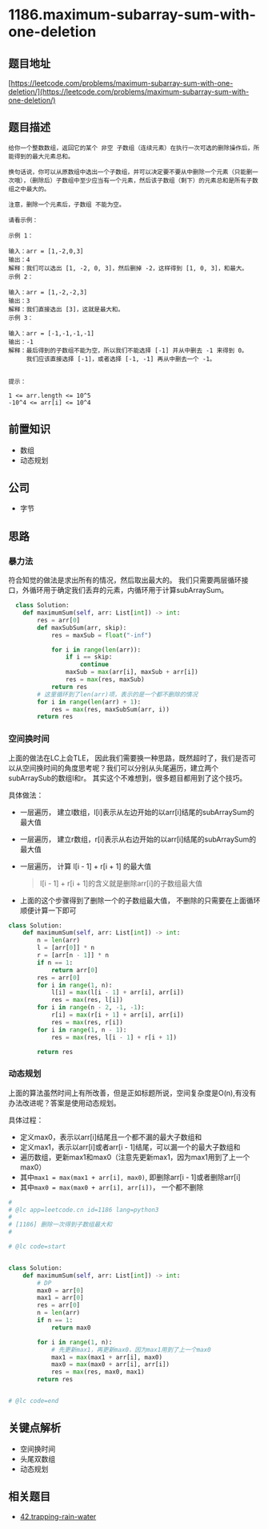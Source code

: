 # 1186.maximum-subarray-sum-with-one-deletion

## 题目地址

[https://leetcode.com/problems/maximum-subarray-sum-with-one-deletion/](https://leetcode.com/problems/maximum-subarray-sum-with-one-deletion/)

## 题目描述

```text
给你一个整数数组，返回它的某个 非空 子数组（连续元素）在执行一次可选的删除操作后，所能得到的最大元素总和。

换句话说，你可以从原数组中选出一个子数组，并可以决定要不要从中删除一个元素（只能删一次哦），（删除后）子数组中至少应当有一个元素，然后该子数组（剩下）的元素总和是所有子数组之中最大的。

注意，删除一个元素后，子数组 不能为空。

请看示例：

示例 1：

输入：arr = [1,-2,0,3]
输出：4
解释：我们可以选出 [1, -2, 0, 3]，然后删掉 -2，这样得到 [1, 0, 3]，和最大。
示例 2：

输入：arr = [1,-2,-2,3]
输出：3
解释：我们直接选出 [3]，这就是最大和。
示例 3：

输入：arr = [-1,-1,-1,-1]
输出：-1
解释：最后得到的子数组不能为空，所以我们不能选择 [-1] 并从中删去 -1 来得到 0。
     我们应该直接选择 [-1]，或者选择 [-1, -1] 再从中删去一个 -1。


提示：

1 <= arr.length <= 10^5
-10^4 <= arr[i] <= 10^4
```

## 前置知识

* 数组
* 动态规划

## 公司

* 字节

## 思路

### 暴力法

符合知觉的做法是求出所有的情况，然后取出最大的。 我们只需要两层循环接口，外循环用于确定我们丢弃的元素，内循环用于计算subArraySum。

```python
  class Solution:
    def maximumSum(self, arr: List[int]) -> int:
        res = arr[0]
        def maxSubSum(arr, skip):
            res = maxSub = float("-inf")

            for i in range(len(arr)):
                if i == skip:
                    continue
                maxSub = max(arr[i], maxSub + arr[i])
                res = max(res, maxSub)
            return res
        # 这里循环到了len(arr)项，表示的是一个都不删除的情况
        for i in range(len(arr) + 1):
            res = max(res, maxSubSum(arr, i))
        return res
```

### 空间换时间

上面的做法在LC上会TLE， 因此我们需要换一种思路，既然超时了，我们是否可以从空间换时间的角度思考呢？我们可以分别从头尾遍历，建立两个subArraySub的数组l和r。 其实这个不难想到，很多题目都用到了这个技巧。

具体做法：

* 一层遍历， 建立l数组，l\[i\]表示从左边开始的以arr\[i\]结尾的subArraySum的最大值
* 一层遍历， 建立r数组，r\[i\]表示从右边开始的以arr\[i\]结尾的subArraySum的最大值
* 一层遍历， 计算 l\[i - 1\] + r\[i + 1\] 的最大值 

  > l\[i - 1\] + r\[i + 1\]的含义就是删除arr\[i\]的子数组最大值

* 上面的这个步骤得到了删除一个的子数组最大值， 不删除的只需要在上面循环顺便计算一下即可

```python
class Solution:
    def maximumSum(self, arr: List[int]) -> int:
        n = len(arr)
        l = [arr[0]] * n
        r = [arr[n - 1]] * n
        if n == 1:
            return arr[0]
        res = arr[0]
        for i in range(1, n):
            l[i] = max(l[i - 1] + arr[i], arr[i])
            res = max(res, l[i])
        for i in range(n - 2, -1, -1):
            r[i] = max(r[i + 1] + arr[i], arr[i])
            res = max(res, r[i])
        for i in range(1, n - 1):
            res = max(res, l[i - 1] + r[i + 1])

        return res
```

### 动态规划

上面的算法虽然时间上有所改善，但是正如标题所说，空间复杂度是O\(n\),有没有办法改进呢？答案是使用动态规划。

具体过程：

* 定义max0，表示以arr\[i\]结尾且一个都不漏的最大子数组和
* 定义max1，表示以arr\[i\]或者arr\[i - 1\]结尾，可以漏一个的最大子数组和
* 遍历数组，更新max1和max0（注意先更新max1，因为max1用到了上一个max0）
* 其中`max1 = max(max1 + arr[i], max0)`, 即删除arr\[i - 1\]或者删除arr\[i\]
* 其中`max0 = max(max0 + arr[i], arr[i])`， 一个都不删除

```python
#
# @lc app=leetcode.cn id=1186 lang=python3
#
# [1186] 删除一次得到子数组最大和
#

# @lc code=start


class Solution:
    def maximumSum(self, arr: List[int]) -> int:
        # DP
        max0 = arr[0]
        max1 = arr[0]
        res = arr[0]
        n = len(arr)
        if n == 1:
            return max0

        for i in range(1, n):
            # 先更新max1，再更新max0，因为max1用到了上一个max0
            max1 = max(max1 + arr[i], max0)
            max0 = max(max0 + arr[i], arr[i])
            res = max(res, max0, max1)
        return res


# @lc code=end
```

## 关键点解析

* 空间换时间
* 头尾双数组
* 动态规划

## 相关题目

* [42.trapping-rain-water](../gao-pin-kao-ti-kun-nan/42.trapping-rain-water.md)

